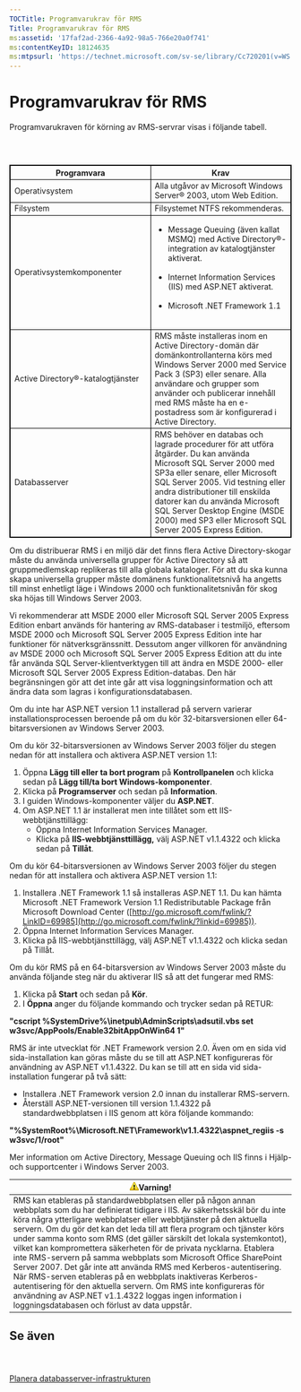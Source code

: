 ```yaml
---
TOCTitle: Programvarukrav för RMS
Title: Programvarukrav för RMS
ms:assetid: '17faf2ad-2366-4a92-98a5-766e20a0f741'
ms:contentKeyID: 18124635
ms:mtpsurl: 'https://technet.microsoft.com/sv-se/library/Cc720201(v=WS.10)'
---
```


Programvarukrav för RMS
=======================

Programvarukraven för körning av RMS-servrar visas i följande tabell.

###  

 
<table style="border:1px solid black;">
<colgroup>
<col width="50%" />
<col width="50%" />
</colgroup>
<thead>
<tr class="header">
<th style="border:1px solid black;" >Programvara</th>
<th style="border:1px solid black;" >Krav</th>
</tr>
</thead>
<tbody>
<tr class="odd">
<td style="border:1px solid black;">Operativsystem</td>
<td style="border:1px solid black;">Alla utgåvor av Microsoft Windows Server® 2003, utom Web Edition.</td>
</tr>
<tr class="even">
<td style="border:1px solid black;">Filsystem</td>
<td style="border:1px solid black;">Filsystemet NTFS rekommenderas.</td>
</tr>
<tr class="odd">
<td style="border:1px solid black;">Operativsystemkomponenter</td>
<td style="border:1px solid black;"><ul>
<li>Message Queuing (även kallat MSMQ) med Active Directory®-integration av katalogtjänster aktiverat.<br />
<br />
</li>
<li>Internet Information Services (IIS) med ASP.NET aktiverat.<br />
<br />
</li>
<li>Microsoft .NET Framework 1.1<br />
<br />
</li>
</ul></td>
</tr>
<tr class="even">
<td style="border:1px solid black;">Active Directory®-katalogtjänster</td>
<td style="border:1px solid black;">RMS måste installeras inom en Active Directory-domän där domänkontrollanterna körs med Windows Server 2000 med Service Pack 3 (SP3) eller senare. Alla användare och grupper som använder och publicerar innehåll med RMS måste ha en e-postadress som är konfigurerad i Active Directory.</td>
</tr>
<tr class="odd">
<td style="border:1px solid black;">Databasserver</td>
<td style="border:1px solid black;">RMS behöver en databas och lagrade procedurer för att utföra åtgärder. Du kan använda Microsoft SQL Server 2000 med SP3a eller senare, eller Microsoft SQL Server 2005. Vid testning eller andra distributioner till enskilda datorer kan du använda Microsoft SQL Server Desktop Engine (MSDE 2000) med SP3 eller Microsoft SQL Server 2005 Express Edition.</td>
</tr>
</tbody>
</table>
  
Om du distribuerar RMS i en miljö där det finns flera Active Directory-skogar måste du använda universella grupper för Active Directory så att gruppmedlemskap replikeras till alla globala kataloger. För att du ska kunna skapa universella grupper måste domänens funktionalitetsnivå ha angetts till minst enhetligt läge i Windows 2000 och funktionalitetsnivån för skog ska höjas till Windows Server 2003.
  
Vi rekommenderar att MSDE 2000 eller Microsoft SQL Server 2005 Express Edition enbart används för hantering av RMS-databaser i testmiljö, eftersom MSDE 2000 och Microsoft SQL Server 2005 Express Edition inte har funktioner för nätverksgränssnitt. Dessutom anger villkoren för användning av MSDE 2000 och Microsoft SQL Server 2005 Express Edition att du inte får använda SQL Server-klientverktygen till att ändra en MSDE 2000- eller Microsoft SQL Server 2005 Express Edition-databas. Den här begränsningen gör att det inte går att visa loggningsinformation och att ändra data som lagras i konfigurationsdatabasen.
  
Om du inte har ASP.NET version 1.1 installerad på servern varierar installationsprocessen beroende på om du kör 32-bitarsversionen eller 64-bitarsversionen av Windows Server 2003.
  
Om du kör 32-bitarsversionen av Windows Server 2003 följer du stegen nedan för att installera och aktivera ASP.NET version 1.1:
  
1.  Öppna **Lägg till eller ta bort program** på **Kontrollpanelen** och klicka sedan på **Lägg till/ta bort Windows-komponenter**.  
2.  Klicka på **Programserver** och sedan på **Information**.  
3.  I guiden Windows-komponenter väljer du **ASP.NET**.  
4.  Om ASP.NET 1.1 är installerat men inte tillåtet som ett IIS-webbtjänsttillägg:  
    -   Öppna Internet Information Services Manager.  
    -   Klicka på **IIS-webbtjänsttillägg,** välj ASP.NET v1.1.4322 och klicka sedan på **Tillåt**.
  
Om du kör 64-bitarsversionen av Windows Server 2003 följer du stegen nedan för att installera och aktivera ASP.NET version 1.1:
  
1.  Installera .NET Framework 1.1 så installeras ASP.NET 1.1. Du kan hämta Microsoft .NET Framework Version 1.1 Redistributable Package från Microsoft Download Center ([http://go.microsoft.com/fwlink/?LinkID=69985](http://go.microsoft.com/fwlink/?linkid=69985)).  
2.  Öppna Internet Information Services Manager.  
3.  Klicka på IIS-webbtjänsttillägg, välj ASP.NET v1.1.4322 och klicka sedan på Tillåt.
  
Om du kör RMS på en 64-bitarsversion av Windows Server 2003 måste du använda följande steg när du aktiverar IIS så att det fungerar med RMS:
  
1.  Klicka på **Start** och sedan på **Kör**.  
2.  I **Öppna** anger du följande kommando och trycker sedan på RETUR:
  
**"cscript %SystemDrive%\\inetpub\\AdminScripts\\adsutil.vbs set w3svc/AppPools/Enable32bitAppOnWin64 1"**
  
RMS är inte utvecklat för .NET Framework version 2.0. Även om en sida vid sida-installation kan göras måste du se till att ASP.NET konfigureras för användning av ASP.NET v1.1.4322. Du kan se till att en sida vid sida-installation fungerar på två sätt:
  
-   Installera .NET Framework version 2.0 innan du installerar RMS-servern.  
-   Återställ ASP.NET-versionen till version 1.1.4322 på standardwebbplatsen i IIS genom att köra följande kommando:
  
**"%SystemRoot%\\Microsoft.NET\\Framework\\v1.1.4322\\aspnet\_regiis -s w3svc/1/root"**
  
Mer information om Active Directory, Message Queuing och IIS finns i Hjälp- och supportcenter i Windows Server 2003.
  
| ![](images/Cc720201.Caution(WS.10).gif)Varning!                                                                                                                                                                                                                                                                                                                                                                                                                                                                                                                                                                                                                                                                                                                                                          |  
|---------------------------------------------------------------------------------------------------------------------------------------------------------------------------------------------------------------------------------------------------------------------------------------------------------------------------------------------------------------------------------------------------------------------------------------------------------------------------------------------------------------------------------------------------------------------------------------------------------------------------------------------------------------------------------------------------------------------------------------------------------------------------------------------------------------------------------------|  
| RMS kan etableras på standardwebbplatsen eller på någon annan webbplats som du har definierat tidigare i IIS. Av säkerhetsskäl bör du inte köra några ytterligare webbplatser eller webbtjänster på den aktuella servern. Om du gör det kan det leda till att flera program och tjänster körs under samma konto som RMS (det gäller särskilt det lokala systemkontot), vilket kan kompromettera säkerheten för de privata nycklarna. Etablera inte RMS-servern på samma webbplats som Microsoft Office SharePoint Server 2007. Det går inte att använda RMS med Kerberos-autentisering. När RMS-serven etableras på en webbplats inaktiveras Kerberos-autentisering för den aktuella servern. Om RMS inte konfigureras för användning av ASP.NET v1.1.4322 loggas ingen information i loggningsdatabasen och förlust av data uppstår. |
  
Se även  
-------
  
####  
  
[Planera databasserver-infrastrukturen](https://technet.microsoft.com/b12354bd-3143-4d1f-b5aa-450c4550653c)
